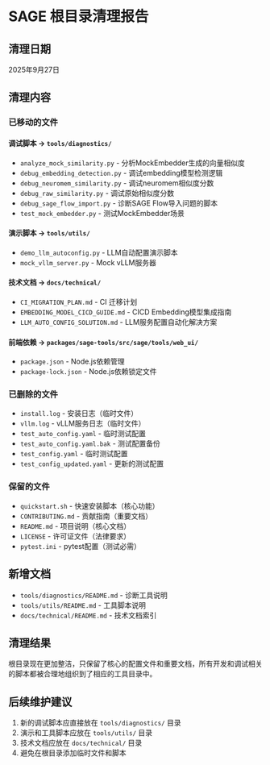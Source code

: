 # SAGE 根目录清理报告

## 清理日期
2025年9月27日

## 清理内容

### 已移动的文件

#### 调试脚本 → `tools/diagnostics/`
- `analyze_mock_similarity.py` - 分析MockEmbedder生成的向量相似度
- `debug_embedding_detection.py` - 调试embedding模型检测逻辑
- `debug_neuromem_similarity.py` - 调试neuromem相似度分数
- `debug_raw_similarity.py` - 调试原始相似度分数
- `debug_sage_flow_import.py` - 诊断SAGE Flow导入问题的脚本
- `test_mock_embedder.py` - 测试MockEmbedder场景

#### 演示脚本 → `tools/utils/`
- `demo_llm_autoconfig.py` - LLM自动配置演示脚本
- `mock_vllm_server.py` - Mock vLLM服务器

#### 技术文档 → `docs/technical/`
- `CI_MIGRATION_PLAN.md` - CI 迁移计划
- `EMBEDDING_MODEL_CICD_GUIDE.md` - CICD Embedding模型集成指南
- `LLM_AUTO_CONFIG_SOLUTION.md` - LLM服务配置自动化解决方案

#### 前端依赖 → `packages/sage-tools/src/sage/tools/web_ui/`
- `package.json` - Node.js依赖管理
- `package-lock.json` - Node.js依赖锁定文件

### 已删除的文件
- `install.log` - 安装日志（临时文件）
- `vllm.log` - vLLM服务日志（临时文件）
- `test_auto_config.yaml` - 临时测试配置
- `test_auto_config.yaml.bak` - 测试配置备份
- `test_config.yaml` - 临时测试配置
- `test_config_updated.yaml` - 更新的测试配置

### 保留的文件
- `quickstart.sh` - 快速安装脚本（核心功能）
- `CONTRIBUTING.md` - 贡献指南（重要文档）
- `README.md` - 项目说明（核心文档）
- `LICENSE` - 许可证文件（法律要求）
- `pytest.ini` - pytest配置（测试必需）

## 新增文档
- `tools/diagnostics/README.md` - 诊断工具说明
- `tools/utils/README.md` - 工具脚本说明
- `docs/technical/README.md` - 技术文档索引

## 清理结果
根目录现在更加整洁，只保留了核心的配置文件和重要文档，所有开发和调试相关的脚本都被合理地组织到了相应的工具目录中。

## 后续维护建议
1. 新的调试脚本应直接放在 `tools/diagnostics/` 目录
2. 演示和工具脚本应放在 `tools/utils/` 目录
3. 技术文档应放在 `docs/technical/` 目录
4. 避免在根目录添加临时文件和脚本